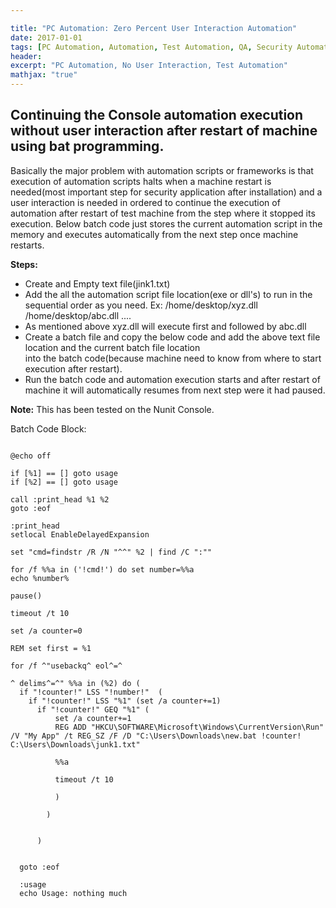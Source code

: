 ```yaml
---

title: "PC Automation: Zero Percent User Interaction Automation"
date: 2017-01-01
tags: [PC Automation, Automation, Test Automation, QA, Security Automation, Restart Automation]
header:
excerpt: "PC Automation, No User Interaction, Test Automation"
mathjax: "true" 
---
```


## Continuing the Console automation execution without user interaction after restart of machine using bat programming.

Basically the major problem with automation scripts or frameworks is that execution of automation scripts halts when a machine restart is needed(most important step for security application after installation) and a user interaction is needed in ordered to continue the execution of automation after restart of test machine from the step where it stopped its execution. Below batch code just stores the current automation script in the memory and executes automatically from the next step once machine restarts.

**Steps:**
* Create and Empty text file(jink1.txt)
* Add the all the automation script file location(exe or dll's) to run in the sequential order as you need.
  Ex:
    /home/desktop/xyz.dll
    /home/desktop/abc.dll ....
* As mentioned above xyz.dll will execute first and followed by abc.dll
* Create a batch file and copy the below code and add the above text file location and the current batch file location    
  into the batch code(because machine need to know from where to start execution after restart).
* Run the batch code and automation execution starts and after restart of machine it will automatically resumes from next
  step were it had paused.

**Note:** This has been tested on the Nunit Console.  

Batch Code Block:
  ```batch

  @echo off

  if [%1] == [] goto usage
  if [%2] == [] goto usage

  call :print_head %1 %2
  goto :eof

  :print_head
  setlocal EnableDelayedExpansion

  set "cmd=findstr /R /N "^^" %2 | find /C ":""

  for /f %%a in ('!cmd!') do set number=%%a
  echo %number%

  pause()

  timeout /t 10

  set /a counter=0

  REM set first = %1

  for /f ^"usebackq^ eol^=^

  ^ delims^=^" %%a in (%2) do (
    if "!counter!" LSS "!number!"  (
      if "!counter!" LSS "%1" (set /a counter+=1)
        if "!counter!" GEQ "%1" (
            set /a counter+=1
            REG ADD "HKCU\SOFTWARE\Microsoft\Windows\CurrentVersion\Run" /V "My App" /t REG_SZ /F /D "C:\Users\Downloads\new.bat !counter! C:\Users\Downloads\junk1.txt"

            %%a

            timeout /t 10  

            )

          )


        )


    goto :eof

    :usage
    echo Usage: nothing much

  ```  
